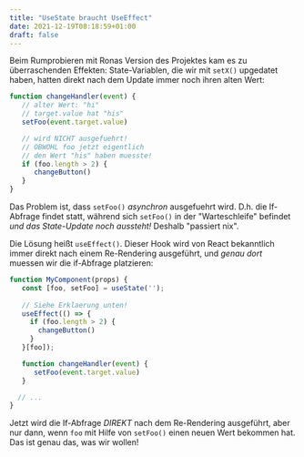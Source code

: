 ```yaml
---
title: "UseState braucht UseEffect"
date: 2021-12-19T08:18:59+01:00
draft: false
---
```


Beim Rumprobieren mit Ronas Version des Projektes kam es zu überraschenden Effekten: State-Variablen, die wir mit `setX()` upgedatet haben, hatten direkt nach dem Update immer noch ihren alten Wert:

```javascript
function changeHandler(event) {
   // alter Wert: "hi"
   // target.value hat "his"
   setFoo(event.target.value)

   // wird NICHT ausgefuehrt!
   // OBWOHL foo jetzt eigentlich 
   // den Wert "his" haben muesste!
   if (foo.length > 2) {
      changeButton()
   }
}
```

Das Problem ist, dass `setFoo()` *asynchron* ausgefuehrt wird. D.h. die If-Abfrage findet statt, während sich `setFoo()` in der "Warteschleife" befindet *und das State-Update noch aussteht!* Deshalb "passiert nix".

Die Lösung heißt `useEffect()`. Dieser Hook wird von React bekanntlich immer direkt nach einem Re-Rendering ausgeführt, und *genau dort* muessen wir die if-Abfrage platzieren:

```js
function MyComponent(props) {
   const [foo, setFoo] = useState('');
   
   // Siehe Erklaerung unten!
   useEffect(() => {
     if (foo.length > 2) {
       changeButton()
     } 
   }[foo]);

   function changeHandler(event) {
      setFoo(event.target.value)
   }

  // ...
}
```

Jetzt wird die If-Abfrage *DIREKT* nach dem Re-Rendering ausgeführt, aber nur dann, wenn `foo` mit Hilfe von `setFoo()` einen neuen Wert bekommen hat. Das ist genau das, was wir wollen!


